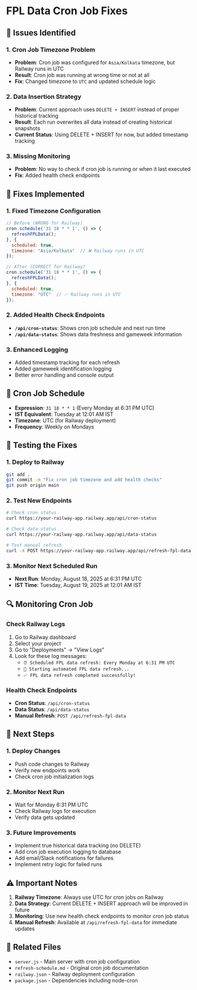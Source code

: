 # FPL Data Cron Job Fixes

## 🚨 Issues Identified

### 1. **Cron Job Timezone Problem**
- **Problem**: Cron job was configured for `Asia/Kolkata` timezone, but Railway runs in UTC
- **Result**: Cron job was running at wrong time or not at all
- **Fix**: Changed timezone to `UTC` and updated schedule logic

### 2. **Data Insertion Strategy**
- **Problem**: Current approach uses `DELETE + INSERT` instead of proper historical tracking
- **Result**: Each run overwrites all data instead of creating historical snapshots
- **Current Status**: Using DELETE + INSERT for now, but added timestamp tracking

### 3. **Missing Monitoring**
- **Problem**: No way to check if cron job is running or when it last executed
- **Fix**: Added health check endpoints

## 🔧 Fixes Implemented

### 1. **Fixed Timezone Configuration**
```javascript
// Before (WRONG for Railway)
cron.schedule('31 18 * * 1', () => {
  refreshFPLData();
}, {
  scheduled: true,
  timezone: "Asia/Kolkata"  // ❌ Railway runs in UTC
});

// After (CORRECT for Railway)
cron.schedule('31 18 * * 1', () => {
  refreshFPLData();
}, {
  scheduled: true,
  timezone: "UTC"  // ✅ Railway runs in UTC
});
```

### 2. **Added Health Check Endpoints**
- **`/api/cron-status`**: Shows cron job schedule and next run time
- **`/api/data-status`**: Shows data freshness and gameweek information

### 3. **Enhanced Logging**
- Added timestamp tracking for each refresh
- Added gameweek identification logging
- Better error handling and console output

## 📅 Cron Job Schedule

- **Expression**: `31 18 * * 1` (Every Monday at 6:31 PM UTC)
- **IST Equivalent**: Tuesday at 12:01 AM IST
- **Timezone**: UTC (for Railway deployment)
- **Frequency**: Weekly on Mondays

## 🧪 Testing the Fixes

### 1. **Deploy to Railway**
```bash
git add .
git commit -m "Fix cron job timezone and add health checks"
git push origin main
```

### 2. **Test New Endpoints**
```bash
# Check cron status
curl https://your-railway-app.railway.app/api/cron-status

# Check data status
curl https://your-railway-app.railway.app/api/data-status

# Test manual refresh
curl -X POST https://your-railway-app.railway.app/api/refresh-fpl-data
```

### 3. **Monitor Next Scheduled Run**
- **Next Run**: Monday, August 18, 2025 at 6:31 PM UTC
- **IST Time**: Tuesday, August 19, 2025 at 12:01 AM IST

## 🔍 Monitoring Cron Job

### Check Railway Logs
1. Go to Railway dashboard
2. Select your project
3. Go to "Deployments" → "View Logs"
4. Look for these log messages:
   - `⏰ Scheduled FPL data refresh: Every Monday at 6:31 PM UTC`
   - `🔄 Starting automated FPL data refresh...`
   - `✅ FPL data refresh completed successfully!`

### Health Check Endpoints
- **Cron Status**: `/api/cron-status`
- **Data Status**: `/api/data-status`
- **Manual Refresh**: `POST /api/refresh-fpl-data`

## 🚀 Next Steps

### 1. **Deploy Changes**
- Push code changes to Railway
- Verify new endpoints work
- Check cron job initialization logs

### 2. **Monitor Next Run**
- Wait for Monday 6:31 PM UTC
- Check Railway logs for execution
- Verify data gets updated

### 3. **Future Improvements**
- Implement true historical data tracking (no DELETE)
- Add cron job execution logging to database
- Add email/Slack notifications for failures
- Implement retry logic for failed runs

## ⚠️ Important Notes

1. **Railway Timezone**: Always use UTC for cron jobs on Railway
2. **Data Strategy**: Current DELETE + INSERT approach will be improved in future
3. **Monitoring**: Use new health check endpoints to monitor cron job status
4. **Manual Refresh**: Available at `/api/refresh-fpl-data` for immediate updates

## 🔗 Related Files

- `server.js` - Main server with cron job configuration
- `refresh-schedule.md` - Original cron job documentation
- `railway.json` - Railway deployment configuration
- `package.json` - Dependencies including node-cron
